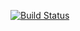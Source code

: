 
[![Build Status](https://travis-ci.org/gimke/cart.svg?branch=master)](https://travis-ci.org/gimke/cart)
